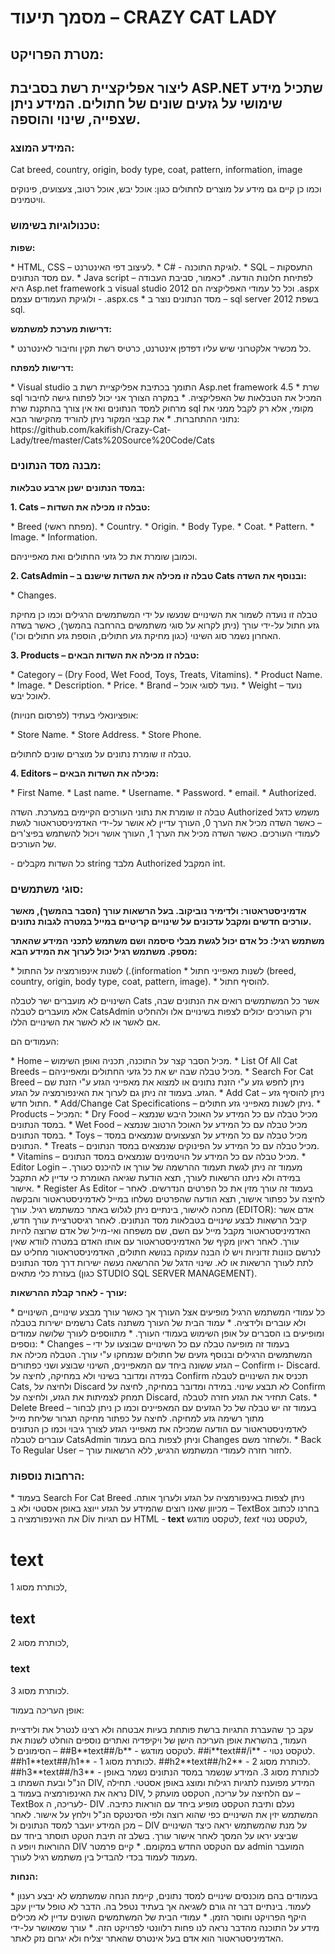 <h1>מסמך תיעוד – CRAZY CAT LADY</h1>
<h2>מטרת הפרויקט:<h2>
<p>ליצור אפליקציית רשת בסביבת ASP.NET שתכיל מידע שימושי על גזעים שונים של חתולים. המידע ניתן שצפייה, שינוי והוספה.</p>
<h3>המידע המוצג:</h3>
<p>Cat breed, country, origin, body type, coat, pattern, information, image</p>
<p>וכמו כן קיים גם מידע על מוצרים לחתולים כגון: אוכל יבש, אוכל רטוב, צעצועים, פינוקים וויטמינים.</p>
<h3>טכנולוגיות בשימוש:</h3>
<p><b>שפות:</b></p>
* HTML, CSS – לעיצוב דפי האינטרנט.
* C# - לוגיקת התוכנה.
* SQL – התעסקות עם מסד הנתונים.
* Java script – לפתיחת חלונות הודעה.
*כאמור, סביבת העבודה היא Asp.net  framework ב visual studio 2012 וכל כל עמודי האפליקציה הם .aspx ולוגיקת העמודים עצמם - .aspx.cs
* מסד הנתונים נוצר ב – sql server 2012 בשפת sql.
<p><b>דרישות מערכת למשתמש:</b><p>
* כל מכשיר אלקטרוני שיש עליו דפדפן אינטרנט, כרטיס רשת תקין וחיבור לאינטרנט.
<p><b>דרישות למפתח:</b><p>
* Visual studio התומך בכתיבת אפליקציית רשת ב Asp.net framework 4.5
* שרת sql המכיל את הטבלאות של האפליקציה.
* במקרה הצורך אני יכול לפתוח גישה לחיבור מרחוק למסד הנתונים ואז אין צורך בהתקנת שרת sql מקומי, אלא רק לקבל ממני את נתוני ההתחברות.
* את קבצי המקור ניתן להוריד מהקישור הבא:
 https://github.com/kakifish/Crazy-Cat-Lady/tree/master/Cats%20Source%20Code/Cats

<h3>מבנה מסד הנתונים:</h3>
<p><b>במסד הנתונים ישנן ארבע טבלאות:</b></p>
<p><b>1. Cats – טבלה זו מכילה את השדות:</b></p>
*	Breed (מפתח ראשי).
*	Country.
*	Origin.
*	Body Type.
*	Coat.
*	Pattern.
*	Image.
*	Information.
<p>וכמובן שומרת את כל גזעי החתולים ואת מאפייניהם.</p>
<p><b>2. CatsAdmin – טבלה זו מכילה את השדות שישנם ב Cats ובנוסף את השדה:</b></p>
*	Changes.
<p>טבלה זו נועדה לשמור את השינויים שנעשו על ידי המשתמשים הרגילים וכמו כן מחיקת גזע חתול על-ידי עורך (ניתן לקרוא על סוגי משתמשים בהרחבה בהמשך), כאשר בשדה האחרון נשמר סוג השינוי (כגון מחיקת גזע חתולים, הוספת גזע חתולים וכו').</p>
<p><b>3. Products – טבלה זו מכילה את השדות הבאים:</b></p>
*	Category – (Dry Food, Wet Food, Toys, Treats, Vitamins).
*	Product Name.
*	Image.
*	Description.
*	Price.
*	Brand – נועד לסוגי אוכל.
*	Weight – נועד לאוכל יבש.
<p>אופציונאלי בעתיד (לפרסום חנויות):</p>
*	Store Name.
*	Store Address.
*	Store Phone.
<p>טבלה זו שומרת נתונים על מוצרים שונים לחתולים.</p>
<p><b>4.	Editors – מכילה את השדות הבאים:</b></p>
*	First Name.
*	Last name.
*	Username.
*	Password.
*	email.
*	Authorized.
<p>טבלה זו שומרת את נתוני העורכים הקיימים במערכת.
השדה Authorized משמש כדגל – כאשר השדה מכיל את הערך 0, העורך עדיין לא אושר על-ידי האדמיניסטראטור לגשת לעמודי העורכים.
כאשר השדה מכיל את הערך 1, העורך אושר ויכול להשתמש בפיצ'רים של העורכים.</p>

<p>-	כל השדות מקבלים string מלבד Authorized המקבל int.</p>

<h3>סוגי משתמשים:</h3>
<p><b>אדמיניסטראטור: ולדימיר נוביקוב. בעל הרשאות עורך (הסבר בהמשך), מאשר עורכים חדשים ומקבל עדכונים על שינויים קריטיים במייל במטרה לגבות נתונים.</b></p>
<p><b>משתמש רגיל: כל אדם יכול לגשת מבלי סיסמה ושם משתמש לתכני המידע שהאתר מספק. משתמש רגיל יכול לערוך את המידע הבא:</b></p>
*	לשנות אינפורמציה על החתול (.(information
*	לשנות מאפייני חתול (breed, country, origin, body type, coat, pattern, image).
*	להוסיף חתול.
<p>השינויים לא מועברים ישר לטבלה Cats אשר כל המשתמשים רואים את הנתונים שבה, אלא מועברים לטבלה CatsAdmin ורק העורכים יכולים לצפות בשינויים אלו ולהחליט אם לאשר או לא לאשר את השינויים הללו.</p>
<p>העמודים הם:<p>
* Home – מכיל הסבר קצר על התוכנה, תכניה ואופן השימוש.
* List Of All Cat Breeds – מכיל טבלה שבה יש את כל גזעי החתולים ומאפייניהם.
* Search For Cat Breed – ניתן לחפש גזע ע"י הזנת נתונים או למצוא את מאפייני הגזע ע"י הזנת שם הגזע.
בעמוד זה ניתן גם לערוך את האינפורמציה על הגזע.
* Add Cat – ניתן להוסיף גזע חתול חדש.
* Add/Change Cat Specifications – ניתן לשנות מאפייני גזע חתולים.
* Products – המכיל:
*	Dry Food – מכיל טבלה עם כל המידע על האוכל היבש שנמצא במסד הנתונים.
*	Wet Food – מכיל טבלה עם כל המידע על האוכל הרטוב שנמצא במסד הנתונים.
*	Toys – מכיל טבלה עם כל המידע על הצעצועים שנמצאים במסד הנתונים.
*	Treats – מכיל טבלה עם כל המידע על הפינוקים שנמצאים במסד הנתונים.
*	Vitamins – מכיל טבלה עם כל המידע על הויטמינים שנמצאים במסד הנתונים.
* Editor Login – מעמוד זה ניתן לגשת תעמוד ההרשמה של עורך או להיכנס כעורך. במידה ולא ניתנו הרשאות לעורך, תצא הודעת שגיאה האומרת כי עדיין לא התקבל אישור.
* Register As Editor – בעמוד זה עורך מזין את כל הפרטים הנדרשים. לאחר לחיצה על כפתור אישור, תצא הודעה שהפרטים נשלחו במייל לאדמיניסטראטור והבקשה מחכה לאישור, בינתיים ניתן לגלוש באתר כמשתמש רגיל.
עורך (EDITOR): 
אדם אשר קיבל הרשאות לבצע שינויים בטבלאות מסד הנתונים.
לאחר רגיסטרציית עורך חדש, האדמיניסטראטור מקבל מייל עם השם, שם משפחה ואי-מייל של אדם שרוצה להיות עורך. לאחר ראיון מקיף של האדמיניסטראטור עם אותו האדם במטרה לוודא שאין לנרשם כוונות זדוניות ויש לו הבנה עמוקה בנושא חתולים, האדמיניסטראטור מחליט עם לתת לעורך הרשאות או לא. שינוי הדגל של ההרשאה נעשה ישירות דרך מסד הנתונים בעזרת כלי מתאים (כגון STUDIO SQL SERVER MANAGEMENT).
<p><b>עורך - לאחר קבלת ההרשאות:</b></p>
*	כל עמודי המשתמש הרגיל מופיעים אצל העורך אך כאשר עורך מבצע שינויים, השינויים נרשמים ישירות בטבלה Cats ולא עוברים ולידציה.
*	עמוד הבית של העורך משתנה ומופיעים בו הסברים על אופן השימוש בעמודי העורך.
*	מתווספים לעורך שלושה עמודים נוספים:
*	Changes – בעמוד זה מופיעה טבלה עם כל השינויים שבוצעו על ידי המשתמשים הרגילים ובנוסף גזעים של חתולים שנמחקו ע"י עורך.
הטבלה מכילה את הגזע ששונה ביחד עם המאפיינים, השינוי שבוצע ושני כפתורים – Confirm ו- Discard.
במידה ומדובר בשינוי ולא במחיקה, לחיצה על Confirm תכניס את השינויים לטבלה Cats, ולחיצה על Discard לא תבצע שינוי.
במידה ומדובר במחיקה, לחיצה על Confirm תמחק לצמיתות את הגזע, ולחיצה על Discard, תחזיר את הגזע חזרה לטבלה Cats.
*	Delete Breed – בעמוד זה יש טבלה של כל הגזעים עם המאפיינים וכמו כן ניתן לבחור מתוך רשימה גזע למחיקה. לחיצה על כפתור מחיקה תגרור שליחת מייל לאדמיניסטראטור עם הודעה שמכילה את מאפייני הגזע לצורך גיבוי וכמו כן הנתונים עוברים לטבלה CatsAdmin וניתן לצפות בהם בעמוד Changes ולשחזר משם.
*	Back To Regular User – לחזור חזרה לעמודי המשתמש הרגיש, ללא הרשאות עורך.

<h3>הרחבות נוספות:</h3>
*	בעמוד Search For Cat Breed ניתן לצפות באינפורמציה על הגזע ולערוך אותה.
מכיוון שאנו רוצים שהמידע על הגזע ייוצג באופן אסטטי ולא ב – TextBox בחרנו לכתוב את האינפורמציה ב Div עם תגיות HTML - <b>text</b> לטקסט מודגש, <i>text</i> לטקסט נטוי, <h1>text</h1> לכותרת מסוג 1, <h2>text</h2> לכותרת מסוג 2, <h3>text</h3> לכותרת מסוג 3.
<p>אופן העריכה בעמוד:<p>
עקב כך שהעברת התגיות ברשת פותחת בעיות אבטחה ולא רצינו לנטרל את ולידציית העמוד, בהשראת אופן העריכה הישן של ויקיפדיה ואתרים נוספים הוחלט לשנות את הסימונים ל – 
##B**text##/b** - לטקסט מודגש.
##i**text##/i** - לטקסט נטוי.
##h1**text##/h1** - לכותרת מסוג 1.
##h2**text##/h2** - לכותרת מסוג 2.
##h3**text##/h3** - לכותרת מסוג 3.
המידע שנשמר במסד הנתונים נשמר באופן הנ"ל ובעת השמתו ב DIV, המידע מפוענח לתגיות רגילות ומוצג באופן אסטטי.
תחילה נראה את האינפורמציה בעמוד ב DIV, עם הלחיצה על עריכה, הטקסט מועתק ל – TextBox לעריכה, ה- DIV נעלם ותיבת הטקסט מופיע ביחד עם הוראות כתיבה.
המשתמש יזין את השינויים כפי שהוא רוצה ולפי הסינטקס הנ"ל וילחץ על אישור.
לאחר מכן המידע יועבר למסד הנתונים ול – DIV על מנת שהמשתמש יראה כיצד השינויים שביצע יראו על המסך לאחר אישור עורך.
בשלב זה תיבת הטקט תוסתר ביחד עם ההוראות ויופע ה DIV עם הטקסט החדש במקומם.
*	קיים פרמטר admin המועבר מעמוד לעמוד בכדי להבדיל בין משתמש רגיל לעורך.
<p><b>הנחות:</b></p>
*	בעמודים בהם מוכנסים שינויים למסד נתונים, קיימת הנחה שמשתמש לא יבצע רענון לעמוד. בינתיים דבר זה גורם לשגיאה אך בעתיד נטפל בה. הדבר לא טופל עדיין עקב היקף הפרויקט וחוסר הזמן.
*	עמודי הבית של המשתמשים השונים עדיין לא מכילים מידע על התוכנה מהדבר נראה לנו פחות רלוונטי לפרויקט הזה.
*	עורך שמאושר על-ידי האדמיניסטראטור הוא אדם בעל אינטרס שהאתר יצליח ולא יגרום נזק לאתר.
